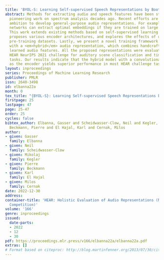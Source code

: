 ```yaml
---
title: 'BYOL-S: Learning Self-supervised Speech Representations by Bootstrapping'
abstract: Methods for extracting audio and speech features have been studied since
  pioneering work on spectrum analysis decades ago. Recent efforts are guided by the
  ambition to develop general-purpose audio representations. For example, deep neural
  networks can extract optimal embeddings if they are trained on large audio datasets.
  This work extends existing methods based on self-supervised learning by bootstrapping,
  proposes various encoder architectures, and explores the effects of using different
  pre-training datasets. Lastly, we present a novel training framework to come up
  with a <em>hybrid</em> audio representation, which combines handcrafted and data-driven
  learned audio features. All the proposed representations were evaluated within the
  HEAR NeurIPS 2021 challenge for auditory scene classification and timestamp detection
  tasks. Our results indicate that the hybrid model with a convolutional transformer
  as the encoder yields superior performance in most HEAR challenge tasks.
layout: inproceedings
series: Proceedings of Machine Learning Research
publisher: PMLR
issn: 2640-3498
id: elbanna22a
month: 0
tex_title: "{BYOL-S}: Learning Self-supervised Speech Representations by Bootstrapping"
firstpage: 25
lastpage: 47
page: 25-47
order: 25
cycles: false
bibtex_author: Elbanna, Gasser and Scheidwasser-Clow, Neil and Kegler, Mikolaj and
  Beckmann, Pierre and El Hajal, Karl and Cernak, Milos
author:
- given: Gasser
  family: Elbanna
- given: Neil
  family: Scheidwasser-Clow
- given: Mikolaj
  family: Kegler
- given: Pierre
  family: Beckmann
- given: Karl
  family: El Hajal
- given: Milos
  family: Cernak
date: 2022-12-30
address:
container-title: 'HEAR: Holistic Evaluation of Audio Representations (NeurIPS 2021
  Competition)'
volume: '166'
genre: inproceedings
issued:
  date-parts:
  - 2022
  - 12
  - 30
pdf: https://proceedings.mlr.press/v166/elbanna22a/elbanna22a.pdf
extras: []
# Format based on citeproc: http://blog.martinfenner.org/2013/07/30/citeproc-yaml-for-bibliographies/
---
```

